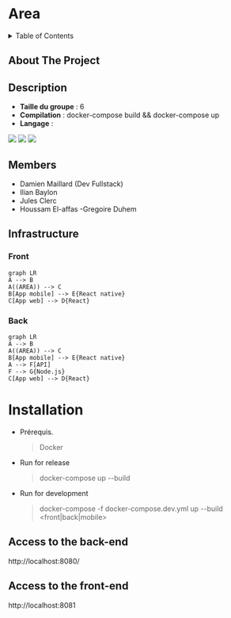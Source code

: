# Area

<!-- TABLE OF CONTENTS -->
<details>
  <summary>Table of Contents</summary>
  <ol>
    <li>
      <a href="#about-the-project">About The Project</a>
    </li>
    <li>
      <a href="#about-the-project">Description</a>
    </li>
    <li><a href="#members">Members</a></li>
    <li>
      <a href="#infrastructure">Infrastructure</a>
      <ul>
        <li><a href="#front">Front</a></li>
        <li><a href="#back">Back</a></li>
      </ul>
    </li>
    <li>
      <a href="#installation">Installation</a>
      <ul>
        <li><a href="#prerequis">Prerequis</a></li>
        <li><a href="#release">Run for release</a></li>
        <li><a href="#dev">Run for development</a></li>
      </ul>
    </li>
  </ol>
</details>

## About The Project


## Description

- **Taille du groupe** : 6
- **Compilation** : docker-compose build && docker-compose up
- **Langage** :
<p>
  <img src="https://img.shields.io/badge/React-20232A?style=for-the-badge&logo=react&logoColor=61DAFB"/>
  <img src="https://img.shields.io/badge/React_Native-20232A?style=for-the-badge&logo=react&logoColor=61DAFB"/>
  <img src="https://img.shields.io/badge/Node.js-43853D?style=for-the-badge&logo=node.js&logoColor=white"/>
</p>

## Members

- Damien Maillard (Dev Fullstack)
- Ilian Baylon
- Jules Clerc
- Houssam El-affas 
-Gregoire Duhem

## Infrastructure

### Front
```mermaid
graph LR
A --> B
A((AREA)) --> C
B[App mobile] --> E{React native}
C[App web] --> D{React}
```

### Back
```mermaid
graph LR
A --> B
A((AREA)) --> C
B[App mobile] --> E{React native}
A --> F[API]
F --> G{Node.js}
C[App web] --> D{React}
```

# Installation
- Prérequis.
  > Docker

- Run for release
  > docker-compose up --build
- Run for development
  > docker-compose -f docker-compose.dev.yml up --build <front|back|mobile>

## Access to the back-end

http://localhost:8080/<route>

## Access to the front-end

http://localhost:8081
